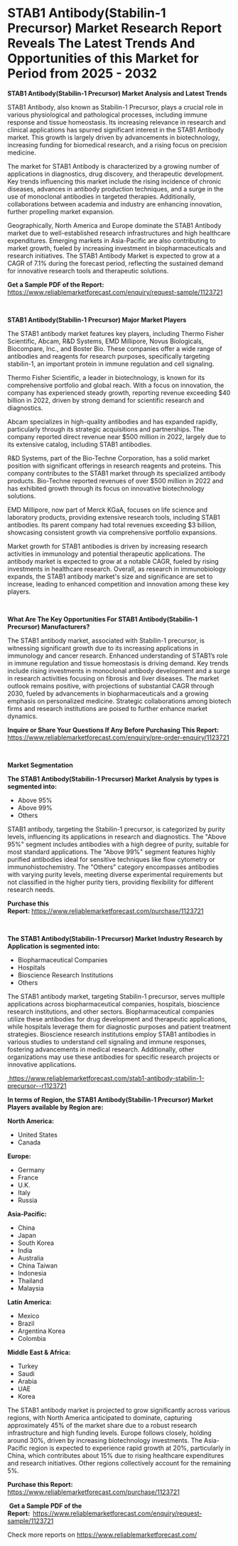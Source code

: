 <p><h1>STAB1 Antibody(Stabilin-1 Precursor) Market Research Report Reveals The Latest Trends And Opportunities of this Market for Period from 2025 - 2032</h1></p><p><strong>STAB1 Antibody(Stabilin-1 Precursor) Market Analysis and Latest Trends</strong></p>
<p><p>STAB1 Antibody, also known as Stabilin-1 Precursor, plays a crucial role in various physiological and pathological processes, including immune response and tissue homeostasis. Its increasing relevance in research and clinical applications has spurred significant interest in the STAB1 Antibody market. This growth is largely driven by advancements in biotechnology, increasing funding for biomedical research, and a rising focus on precision medicine.</p><p>The market for STAB1 Antibody is characterized by a growing number of applications in diagnostics, drug discovery, and therapeutic development. Key trends influencing this market include the rising incidence of chronic diseases, advances in antibody production techniques, and a surge in the use of monoclonal antibodies in targeted therapies. Additionally, collaborations between academia and industry are enhancing innovation, further propelling market expansion.</p><p>Geographically, North America and Europe dominate the STAB1 Antibody market due to well-established research infrastructures and high healthcare expenditures. Emerging markets in Asia-Pacific are also contributing to market growth, fueled by increasing investment in biopharmaceuticals and research initiatives. The STAB1 Antibody Market is expected to grow at a CAGR of 7.1% during the forecast period, reflecting the sustained demand for innovative research tools and therapeutic solutions.</p></p>
<p><strong>Get a Sample PDF of the Report:&nbsp;</strong> <a href="https://www.reliablemarketforecast.com/enquiry/request-sample/1123721?utm_campaign=2884&utm_medium=2&utm_source=Github&utm_content=ia&utm_term=03032025&utm_id=stab1-antibodystabilin-1-precursor">https://www.reliablemarketforecast.com/enquiry/request-sample/1123721</a></p>
<p>&nbsp;</p>
<p><strong>STAB1 Antibody(Stabilin-1 Precursor) Major Market Players</strong></p>
<p><p>The STAB1 antibody market features key players, including Thermo Fisher Scientific, Abcam, R&D Systems, EMD Millipore, Novus Biologicals, Biocompare, Inc., and Boster Bio. These companies offer a wide range of antibodies and reagents for research purposes, specifically targeting stabilin-1, an important protein in immune regulation and cell signaling.</p><p>Thermo Fisher Scientific, a leader in biotechnology, is known for its comprehensive portfolio and global reach. With a focus on innovation, the company has experienced steady growth, reporting revenue exceeding $40 billion in 2022, driven by strong demand for scientific research and diagnostics.</p><p>Abcam specializes in high-quality antibodies and has expanded rapidly, particularly through its strategic acquisitions and partnerships. The company reported direct revenue near $500 million in 2022, largely due to its extensive catalog, including STAB1 antibodies.</p><p>R&D Systems, part of the Bio-Techne Corporation, has a solid market position with significant offerings in research reagents and proteins. This company contributes to the STAB1 market through its specialized antibody products. Bio-Techne reported revenues of over $500 million in 2022 and has exhibited growth through its focus on innovative biotechnology solutions.</p><p>EMD Millipore, now part of Merck KGaA, focuses on life science and laboratory products, providing extensive research tools, including STAB1 antibodies. Its parent company had total revenues exceeding $3 billion, showcasing consistent growth via comprehensive portfolio expansions.</p><p>Market growth for STAB1 antibodies is driven by increasing research activities in immunology and potential therapeutic applications. The antibody market is expected to grow at a notable CAGR, fueled by rising investments in healthcare research. Overall, as research in immunobiology expands, the STAB1 antibody market's size and significance are set to increase, leading to enhanced competition and innovation among these key players.</p></p>
<p>&nbsp;</p>
<p><strong>What Are The Key Opportunities For STAB1 Antibody(Stabilin-1 Precursor) Manufacturers?</strong></p>
<p><p>The STAB1 antibody market, associated with Stabilin-1 precursor, is witnessing significant growth due to its increasing applications in immunology and cancer research. Enhanced understanding of STAB1’s role in immune regulation and tissue homeostasis is driving demand. Key trends include rising investments in monoclonal antibody development and a surge in research activities focusing on fibrosis and liver diseases. The market outlook remains positive, with projections of substantial CAGR through 2030, fueled by advancements in biopharmaceuticals and a growing emphasis on personalized medicine. Strategic collaborations among biotech firms and research institutions are poised to further enhance market dynamics.</p></p>
<p><strong>Inquire or Share Your Questions If Any Before Purchasing This Report:</strong> <a href="https://www.reliablemarketforecast.com/enquiry/pre-order-enquiry/1123721?utm_campaign=2884&utm_medium=2&utm_source=Github&utm_content=ia&utm_term=03032025&utm_id=stab1-antibodystabilin-1-precursor">https://www.reliablemarketforecast.com/enquiry/pre-order-enquiry/1123721</a></p>
<p>&nbsp;</p>
<p><strong>Market Segmentation</strong></p>
<p><strong>The STAB1 Antibody(Stabilin-1 Precursor) Market Analysis by types is segmented into:</strong></p>
<p><ul><li>Above 95%</li><li>Above 99%</li><li>Others</li></ul></p>
<p><p>STAB1 antibody, targeting the Stabilin-1 precursor, is categorized by purity levels, influencing its applications in research and diagnostics. The "Above 95%" segment includes antibodies with a high degree of purity, suitable for most standard applications. The "Above 99%" segment features highly purified antibodies ideal for sensitive techniques like flow cytometry or immunohistochemistry. The "Others" category encompasses antibodies with varying purity levels, meeting diverse experimental requirements but not classified in the higher purity tiers, providing flexibility for different research needs.</p></p>
<p><strong>Purchase this Report:&nbsp;</strong><a href="https://www.reliablemarketforecast.com/purchase/1123721?utm_campaign=2884&utm_medium=2&utm_source=Github&utm_content=ia&utm_term=03032025&utm_id=stab1-antibodystabilin-1-precursor">https://www.reliablemarketforecast.com/purchase/1123721</a></p>
<p>&nbsp;</p>
<p><strong>The STAB1 Antibody(Stabilin-1 Precursor) Market Industry Research by Application is segmented into:</strong></p>
<p><ul><li>Biopharmaceutical Companies</li><li>Hospitals</li><li>Bioscience Research Institutions</li><li>Others</li></ul></p>
<p><p>The STAB1 antibody market, targeting Stabilin-1 precursor, serves multiple applications across biopharmaceutical companies, hospitals, bioscience research institutions, and other sectors. Biopharmaceutical companies utilize these antibodies for drug development and therapeutic applications, while hospitals leverage them for diagnostic purposes and patient treatment strategies. Bioscience research institutions employ STAB1 antibodies in various studies to understand cell signaling and immune responses, fostering advancements in medical research. Additionally, other organizations may use these antibodies for specific research projects or innovative applications.</p></p>
<p><a href="https://www.reliablemarketforecast.com/stab1-antibody-stabilin-1-precursor--r1123721?utm_campaign=2884&utm_medium=2&utm_source=Github&utm_content=ia&utm_term=03032025&utm_id=stab1-antibodystabilin-1-precursor">&nbsp;https://www.reliablemarketforecast.com/stab1-antibody-stabilin-1-precursor--r1123721</a></p>
<p><strong>In terms of Region, the STAB1 Antibody(Stabilin-1 Precursor) Market Players available by Region are:</strong></p>
<p>
    <p> <strong> North America: </strong>
        <ul>
            <li>United States</li>
            <li>Canada</li>
        </ul>
        </p> 
    <p> <strong> Europe: </strong>
        <ul>
            <li>Germany</li>
            <li>France</li>
            <li>U.K.</li>
            <li>Italy</li>
            <li>Russia</li>
        </ul>
        </p> 
    <p> <strong> Asia-Pacific: </strong>
        <ul>
            <li>China</li>
            <li>Japan</li>
            <li>South Korea</li>
            <li>India</li>
            <li>Australia</li>
            <li>China Taiwan</li>
            <li>Indonesia</li>
            <li>Thailand</li>
            <li>Malaysia</li>
        </ul>
        </p> 
    <p> <strong> Latin America: </strong>
        <ul>
            <li>Mexico</li>
            <li>Brazil</li>
            <li>Argentina Korea</li>
            <li>Colombia</li>
        </ul>
        </p> 
    <p> <strong> Middle East & Africa: </strong>
        <ul>
            <li>Turkey</li>
            <li>Saudi</li>
            <li>Arabia</li>
            <li>UAE</li>
            <li>Korea</li>
        </ul>
    </p>
    </p>
<p><p>The STAB1 antibody market is projected to grow significantly across various regions, with North America anticipated to dominate, capturing approximately 45% of the market share due to a robust research infrastructure and high funding levels. Europe follows closely, holding around 30%, driven by increasing biotechnology investments. The Asia-Pacific region is expected to experience rapid growth at 20%, particularly in China, which contributes about 15% due to rising healthcare expenditures and research initiatives. Other regions collectively account for the remaining 5%.</p></p>
<p><strong>Purchase this Report: </strong><a href="https://www.reliablemarketforecast.com/purchase/1123721?utm_campaign=2884&utm_medium=2&utm_source=Github&utm_content=ia&utm_term=03032025&utm_id=stab1-antibodystabilin-1-precursor">https://www.reliablemarketforecast.com/purchase/1123721</a></p>
<p>&nbsp;<strong>Get a Sample PDF of the Report:&nbsp;&nbsp;</strong><a href="https://www.reliablemarketforecast.com/enquiry/request-sample/1123721?utm_campaign=2884&utm_medium=2&utm_source=Github&utm_content=ia&utm_term=03032025&utm_id=stab1-antibodystabilin-1-precursor">https://www.reliablemarketforecast.com/enquiry/request-sample/1123721</a></p>
<p><strong></strong></p>
<p>Check more reports on <a href="https://www.reliablemarketforecast.com/?utm_campaign=2884&utm_medium=2&utm_source=Github&utm_content=ia&utm_term=03032025&utm_id=stab1-antibodystabilin-1-precursor">https://www.reliablemarketforecast.com/</a></p>